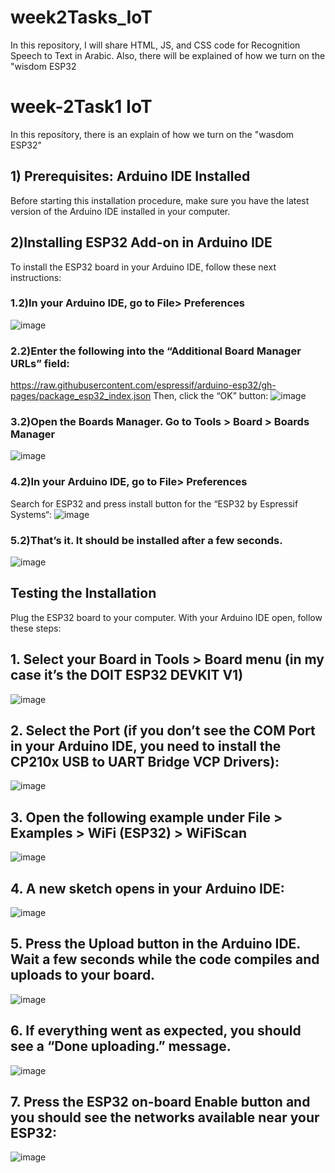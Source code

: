 # week2Tasks_IoT
In this repository, I will share HTML, JS, and CSS code for Recognition Speech to Text in Arabic. Also, there will be explained of how we turn on the "wisdom ESP32
# week-2Task1 IoT
In this repository, there is an explain of how we turn on the "wasdom ESP32" 
## **1) Prerequisites: Arduino IDE Installed**
Before starting this installation procedure, make sure you have the latest version of the Arduino IDE installed in your computer.
## **2)Installing ESP32 Add-on in Arduino IDE**
To install the ESP32 board in your Arduino IDE, follow these next instructions:
### **1.2)In your Arduino IDE, go to File> Preferences**
![image](https://user-images.githubusercontent.com/107868626/179354729-f3a3e50c-5047-415c-bdcc-cba9eadc05c6.png)
### **2.2)Enter the following into the “Additional Board Manager URLs” field:**
https://raw.githubusercontent.com/espressif/arduino-esp32/gh-pages/package_esp32_index.json
Then, click the “OK” button:
![image](https://user-images.githubusercontent.com/107868626/179354780-a96a287c-443a-4496-a15e-c4f4a55aee72.png)
### **3.2)Open the Boards Manager. Go to Tools > Board > Boards Manager**
![image](https://user-images.githubusercontent.com/107868626/179354792-65bd5f6b-edf4-4e91-8d56-946300077f05.png)
### **4.2)In your Arduino IDE, go to File> Preferences**
Search for ESP32 and press install button for the “ESP32 by Espressif Systems“:
![image](https://user-images.githubusercontent.com/107868626/179354813-89391196-5252-4243-8604-63171a10a287.png)
### **5.2)That’s it. It should be installed after a few seconds.**
![image](https://user-images.githubusercontent.com/107868626/179354823-05e5a181-e342-4a29-81c6-e7b6d56b58de.png)
## **Testing the Installation**
Plug the ESP32 board to your computer. With your Arduino IDE open, follow these steps:
## **1. Select your Board in Tools > Board menu (in my case it’s the DOIT ESP32 DEVKIT V1)**
![image](https://user-images.githubusercontent.com/107868626/179354866-4ca0775d-8cb4-44b3-88dc-81a9b1eb16c7.png)
## **2. Select the Port (if you don’t see the COM Port in your Arduino IDE, you need to install the CP210x USB to UART Bridge VCP Drivers):**
![image](https://user-images.githubusercontent.com/107868626/179354875-f23be7e6-ce80-462f-a5bc-910bb9849c85.png)
## **3. Open the following example under File > Examples > WiFi (ESP32) > WiFiScan**
![image](https://user-images.githubusercontent.com/107868626/179354886-91fcf4e8-dfd4-4159-80e2-aca21490a157.png)
## **4. A new sketch opens in your Arduino IDE:**
![image](https://user-images.githubusercontent.com/107868626/179354891-71d4c1b6-51e6-4377-8e2a-eed981ee5648.png)
## **5. Press the Upload button in the Arduino IDE. Wait a few seconds while the code compiles and uploads to your board.**
![image](https://user-images.githubusercontent.com/107868626/179354899-0f16e0f0-6bc0-4101-9b4c-b4b6e831f115.png)
## **6. If everything went as expected, you should see a “Done uploading.” message.**
![image](https://user-images.githubusercontent.com/107868626/179354918-a9d9822d-caba-488b-abde-946aff8d7909.png)
## **7. Press the ESP32 on-board Enable button and you should see the networks available near your ESP32:**
![image](https://user-images.githubusercontent.com/107868626/179354936-373e82cd-ee24-4882-8270-a12ce1edbab1.png)

